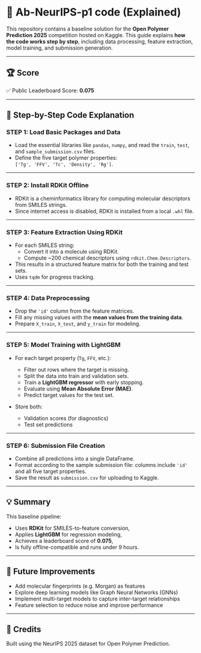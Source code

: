 # 🧪 Ab-NeurIPS-p1 code (Explained)

This repository contains a baseline solution for the **Open Polymer Prediction 2025** competition hosted on Kaggle. This guide explains **how the code works step by step**, including data processing, feature extraction, model training, and submission generation.

---

## 🏆 Score

✅ Public Leaderboard Score: **0.075**

---

## 📘 Step-by-Step Code Explanation

### **STEP 1: Load Basic Packages and Data**

- Load the essential libraries like `pandas`, `numpy`, and read the `train`, `test`, and `sample_submission.csv` files.
- Define the five target polymer properties:  
  `['Tg', 'FFV', 'Tc', 'Density', 'Rg']`.

---

### **STEP 2: Install RDKit Offline**

- RDKit is a cheminformatics library for computing molecular descriptors from SMILES strings.
- Since internet access is disabled, RDKit is installed from a local `.whl` file.

---

### **STEP 3: Feature Extraction Using RDKit**

- For each SMILES string:
  - Convert it into a molecule using RDKit.
  - Compute ~200 chemical descriptors using `rdkit.Chem.Descriptors`.
- This results in a structured feature matrix for both the training and test sets.
- Uses `tqdm` for progress tracking.

---

### **STEP 4: Data Preprocessing**

- Drop the `'id'` column from the feature matrices.
- Fill any missing values with the **mean values from the training data**.
- Prepare `X_train`, `X_test`, and `y_train` for modeling.

---

### **STEP 5: Model Training with LightGBM**

- For each target property (`Tg`, `FFV`, etc.):
  - Filter out rows where the target is missing.
  - Split the data into train and validation sets.
  - Train a **LightGBM regressor** with early stopping.
  - Evaluate using **Mean Absolute Error (MAE)**.
  - Predict target values for the test set.

- Store both:
  - Validation scores (for diagnostics)
  - Test set predictions

---

### **STEP 6: Submission File Creation**

- Combine all predictions into a single DataFrame.
- Format according to the sample submission file: columns include `'id'` and all five target properties.
- Save the result as `submission.csv` for uploading to Kaggle.

---

## 💡 Summary

This baseline pipeline:
- Uses **RDKit** for SMILES-to-feature conversion,
- Applies **LightGBM** for regression modeling,
- Achieves a leaderboard score of **0.075**,
- Is fully offline-compatible and runs under 9 hours.

---

## 📌 Future Improvements

- Add molecular fingerprints (e.g. Morgan) as features
- Explore deep learning models like Graph Neural Networks (GNNs)
- Implement multi-target models to capture inter-target relationships
- Feature selection to reduce noise and improve performance

---

## 🙌 Credits

Built using the NeurIPS 2025 dataset for Open Polymer Prediction.
